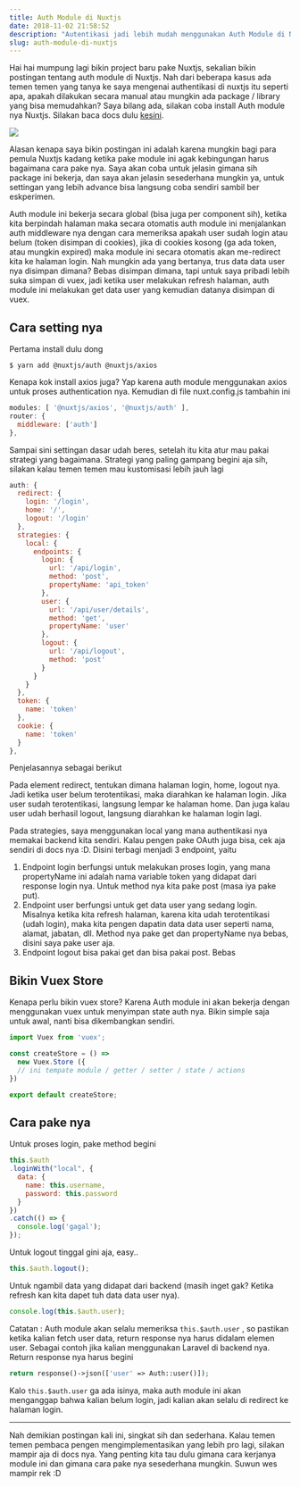 ```yaml
---
title: Auth Module di Nuxtjs
date: 2018-11-02 21:58:52
description: "Autentikasi jadi lebih mudah menggunakan Auth Module di Nuxtjs"
slug: auth-module-di-nuxtjs
---
```


Hai hai mumpung lagi bikin project baru pake Nuxtjs, sekalian bikin postingan tentang auth module di Nuxtjs. Nah dari beberapa kasus ada temen temen yang tanya ke saya mengenai authentikasi di nuxtjs itu seperti apa, apakah dilakukan secara manual atau mungkin ada package / library yang bisa memudahkan? Saya bilang ada, silakan coba install Auth module nya Nuxtjs. Silakan baca docs dulu [kesini](https://auth.nuxtjs.org/).

![](https://cdn.staticaly.com/img/cdn-images-1.medium.com/max/800/0*Jd5jjU4iiJcaCrXd)

Alasan kenapa saya bikin postingan ini adalah karena mungkin bagi para pemula Nuxtjs kadang ketika pake module ini agak kebingungan harus bagaimana cara pake nya. Saya akan coba untuk jelasin gimana sih package ini bekerja, dan saya akan jelasin sesederhana mungkin ya, untuk settingan yang lebih advance bisa langsung coba sendiri sambil ber eskperimen. 

Auth module ini bekerja secara global (bisa juga per component sih), ketika kita berpindah halaman maka secara otomatis auth module ini menjalankan auth middleware nya dengan cara memeriksa apakah user sudah login atau belum (token disimpan di cookies), jika di cookies kosong (ga ada token, atau mungkin expired) maka module ini secara otomatis akan me-redirect kita ke halaman login. Nah mungkin ada yang bertanya, trus data data user nya disimpan dimana? Bebas disimpan dimana, tapi untuk saya pribadi lebih suka simpan di vuex, jadi ketika user melakukan refresh halaman, auth module ini melakukan get data user yang kemudian datanya disimpan di vuex.

## Cara setting nya

Pertama install dulu dong

```
$ yarn add @nuxtjs/auth @nuxtjs/axios
```

Kenapa kok install axios juga? Yap karena auth module menggunakan axios untuk proses authentication nya. Kemudian di file nuxt.config.js tambahin ini

```javascript
modules: [ '@nuxtjs/axios', '@nuxtjs/auth' ],
router: {
  middleware: ['auth']
},
```

Sampai sini settingan dasar udah beres, setelah itu kita atur mau pakai strategi yang bagaimana. Strategi yang paling gampang begini aja sih, silakan kalau temen temen mau kustomisasi lebih jauh lagi

```javascript
auth: {
  redirect: {
    login: '/login',
    home: '/',
    logout: '/login'
  },
  strategies: {
    local: {
      endpoints: {
        login: {
          url: '/api/login',
          method: 'post',
          propertyName: 'api_token'
        },
        user: {
          url: '/api/user/details',
          method: 'get',
          propertyName: 'user'
        },
        logout: {
          url: '/api/logout',
          method: 'post'
        }
      }
    }
  },
  token: {
    name: 'token'
  },
  cookie: {
    name: 'token'
  }
},
```

Penjelasannya sebagai berikut

Pada element redirect, tentukan dimana halaman login, home, logout nya. Jadi ketika user belum terotentikasi, maka diarahkan ke halaman login. Jika user sudah terotentikasi, langsung lempar ke halaman home. Dan juga kalau user udah berhasil logout, langsung diarahkan ke halaman login lagi.

Pada strategies, saya menggunakan local yang mana authentikasi nya memakai backend kita sendiri. Kalau pengen pake OAuth juga bisa, cek aja sendiri di docs nya :D. Disini terbagi menjadi 3 endpoint, yaitu

1. Endpoint login berfungsi untuk melakukan proses login, yang mana propertyName ini adalah nama variable token yang didapat dari response login nya. Untuk method nya kita pake post (masa iya pake put).
2. Endpoint user berfungsi untuk get data user yang sedang login. Misalnya ketika kita refresh halaman, karena kita udah terotentikasi (udah login), maka kita pengen dapatin data data user seperti nama, alamat, jabatan, dll. Method nya pake get dan propertyName nya bebas, disini saya pake user aja.
3. Endpoint logout bisa pakai get dan bisa pakai post. Bebas

## Bikin Vuex Store

Kenapa perlu bikin vuex store? Karena Auth module ini akan bekerja dengan menggunakan vuex untuk menyimpan state auth nya. Bikin simple saja untuk awal, nanti bisa dikembangkan sendiri.

```javascript
import Vuex from 'vuex';

const createStore = () =>
  new Vuex.Store ({
  // ini tempate module / getter / setter / state / actions
})

export default createStore;
```

## Cara pake nya

Untuk proses login, pake method begini

```javascript
this.$auth
.loginWith("local", {
  data: {
    name: this.username,
    password: this.password
  }
})
.catch(() => {
  console.log('gagal');
});
```
Untuk logout tinggal gini aja, easy..

```javascript
this.$auth.logout();
```

Untuk ngambil data yang didapat dari backend (masih inget gak? Ketika refresh kan kita dapet tuh data data user nya).

```javascript
console.log(this.$auth.user);
```

Catatan : Auth module akan selalu memeriksa `this.$auth.user` , so pastikan ketika kalian fetch user data, return response nya harus didalam elemen user. Sebagai contoh jika kalian menggunakan Laravel di backend nya. Return response nya harus begini

```php
return response()->json(['user' => Auth::user()]);
```

Kalo `this.$auth.user` ga ada isinya, maka auth module ini akan menganggap bahwa kalian belum login, jadi kalian akan selalu di redirect ke halaman login.

<hr/>

Nah demikian postingan kali ini, singkat sih dan sederhana. Kalau temen temen pembaca pengen mengimplementasikan yang lebih pro lagi, silakan mampir aja di docs nya. Yang penting kita tau dulu gimana cara kerjanya module ini dan gimana cara pake nya sesederhana mungkin. Suwun wes mampir rek :D
